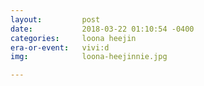 ```yaml
---
layout:         post
date:           2018-03-22 01:10:54 -0400
categories:     loona heejin
era-or-event:   vivi:d
img:            loona-heejinnie.jpg

---
```

